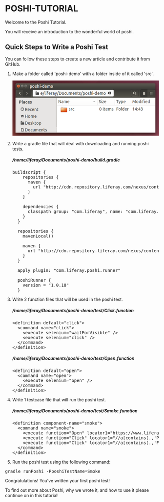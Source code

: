# POSHI-TUTORIAL

Welcome to the Poshi Tutorial.

You will receive an introduction to the wonderful world of poshi.

## Quick Steps to Write a Poshi Test

You can follow these steps to create a new article and contribute it from
GitHub.

1.  Make a folder called 'poshi-demo' with a folder inside of it called 'src'.

    <img src="../../develop/tutorials/images/poshi-folder-structure-1.png" />

2.  Write a gradle file that will deal with downloading and running poshi tests.

    <h5>/home/liferay/Documents/poshi-demo/build.gradle</h5>

    <pre>buildscript {
        repositories {
          maven {
            url "http://cdn.repository.liferay.com/nexus/content/groups/public"
          }
        }

        dependencies {
          classpath group: "com.liferay", name: "com.liferay.gradle.plugins.poshi.runner", version: "1.0.8"
        }
      }

      repositories {
        mavenLocal()

        maven {
          url "http://cdn.repository.liferay.com/nexus/content/groups/public"
        }
      }

      apply plugin: "com.liferay.poshi.runner"

      poshiRunner {
        version = "1.0.18"
      }</pre>


3.  Write 2 function files that will be used in the poshi test.

    <h5>/home/liferay/Documents/poshi-demo/test/Click.function</h5>

    <pre>&lt;definition default="click"&gt;
      &lt;command name="click"&gt;
        &lt;execute selenium="waitForVisible" /&gt;
        &lt;execute selenium="click" /&gt;
      &lt;/command&gt;
    &lt;/definition&gt;</pre>

    <h5>/home/liferay/Documents/poshi-demo/test/Open.function</h5>

    <pre>&lt;definition default="open"&gt;
      &lt;command name="open"&gt;
        &lt;execute selenium="open" /&gt;
      &lt;/command&gt;
    &lt;/definition&gt;</pre>

4.  Write 1 testcase file that will run the poshi test.

    <h5>/home/liferay/Documents/poshi-demo/test/Smoke.function</h5>

    <pre>&lt;definition component-name="smoke"&gt;
      &lt;command name="smoke"&gt;
        &lt;execute function="Open" locator1="https://www.liferay.com/" /&gt;
        &lt;execute function="Click" locator1="//a[contains(.,'Products')]" /&gt;
        &lt;execute function="Click" locator1="//a[contains(.,'Features')]" /&gt;
      &lt;/command&gt;
    &lt;/definition&gt;</pre>

5.  Run the poshi test using the following command:

   <pre>gradle runPoshi -PposhiTestName=Smoke</pre>

Congratulations! You've written your first poshi test!

To find out more about Poshi, why we wrote it, and how to use it please continue on in this tutorial!
